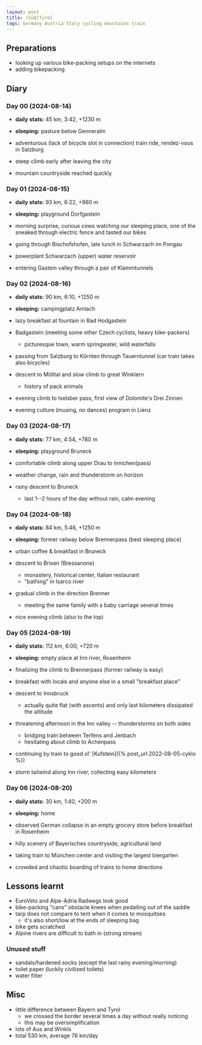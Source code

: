 ```yaml
---
layout: post
title: (Süd)Tirol
tags: Germany Austria Italy cycling mountains train
---
```


## Preparations

  * looking up various bike-packing setups on the internets
  * adding bikepacking

## Diary

### Day 00 (2024-08-14)

  * **daily stats:** 45 km, 3:42, +1230 m
  * **sleeping:** pasture below Genneralm

  * adventurous (lack of bicycle slot in connection) train ride, rendez-vous in
    Salzburg
  * steep climb early after leaving the city
  * mountain countryside reached quickly


### Day 01 (2024-08-15)

  * **daily stats:** 93 km, 6:22, +980 m
  * **sleeping:** playground Dorfgastein

  * morning surprise, curious cows watching our sleeping place, one of the
    sneaked through electric fence and tasted our bikes
  * going through Bischofshofen, late lunch in Schwarzach im Pongau
  * powerplant Schwarzach (upper) water reservoir
  * entering Gastein valley through a pair of Klammtunnels

### Day 02 (2024-08-16)

  * **daily stats:** 90 km, 6:10, +1250 m
  * **sleeping:** campingplatz Amlach

  * lazy breakfast at fountain in Bad Hodgastein
  * Badgastein (meeting some other Czech cyclists, heavy bike-packers)
    * picturesque town, warm springwater, wild waterfalls
  * passing from Salzburg to Körnten through Tauerntunnel (car train takes also
    bicycles)
  * descent to Mölltal and slow climb to great Winklern
    * history of pack animals
  * evening climb to Iselsber pass, first view of Dolomite's Drei Zinnen
  * evening culture (musing, no dances) program in Lienz

### Day 03 (2024-08-17)

  * **daily stats:** 77 km, 4:54, +780 m
  * **sleeping:** playground Bruneck

  * comfortable climb along upper Drau to Innichen(pass)
  * weather change, rain and thunderstorm on horizon
  * rainy descent to Bruneck
    * last 1--2 hours of the day without rain, calm evening

### Day 04 (2024-08-18)

  * **daily stats:** 84 km, 5:46, +1250 m
  * **sleeping:** former railway below Brennerpass (best sleeping place)

  * urban coffee & breakfast in Bruneck
  * descent to Brixen (Bressanone)
    * monastery, historical center, Italian restaurant
    * "bathing" in Isarco river
  * gradual climb in the direction Brenner
    * meeting the same family with a baby carriage several times
  * nice evening climb (also to the top)

### Day 05 (2024-08-19)

  * **daily stats:** 112 km, 6:00, +720 m
  * **sleeping:** empty place at Inn river, Rosenheim

  * finalizing the climb to Brennerpass (former railway is easy)
  * breakfast with locals and anyone else in a small "breakfast place"
  * descent to Innsbruck
    * actually quite flat (with ascents) and only last kilometers dissipated
      the altitude
  * threatening afternoon in the Inn valley -- thunderstorms on both sides
    * bridging train between Terfens and Jenbach
    * hesitating about climb to Achenpass
  * continuing by train to good ol' [Kufstein]({% post_url 2022-08-05-cyklo %})
  * storm tailwind along Inn river, collecting easy kilometers

### Day 06 (2024-08-20)

  * **daily stats:** 30 km, 1:40, +200 m
  * **sleeping:** home

  * observed German collapse in an empty grocery store before breakfast in Rosenheim
  * hilly scenery of Bayerisches countryside, agricultural land
  * taking train to München center and visiting the largest biergarten
  * crowded and chaotic boarding of trains to home directions


## Lessons learnt

  * EuroVelo and Alpe-Adria Radwegs look good
  * bike-packing "cans" obstacle knees when pedalling out of the saddle 
  * tarp does not compare to tent when it comes to mosquitoes
    * it's also short/low at the ends of sleeping bag
  * bike gets scratched
  * Alpine rivers are difficult to bath in (strong stream)


### Unused stuff

  * sandals/hardened socks (except the last rainy evening/morning)
  * toilet paper (luckily civilized toilets)
  * water filter

## Misc

  * little difference between Bayern and Tyrol
    * we crossed the border several times a day without really noticing
    * this may be oversimplification
  * lots of Aus and Winkls
  * total 530 km, average 76 km/day


